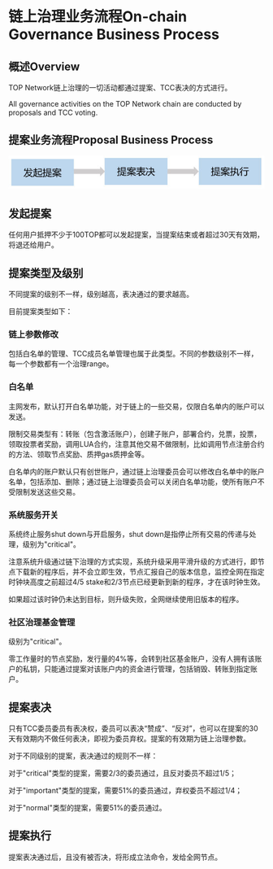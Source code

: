 # 链上治理业务流程On-chain Governance Business Process

## 概述Overview

TOP Network链上治理的一切活动都通过提案、TCC表决的方式进行。

All governance activities on the TOP Network chain are conducted by proposals and TCC voting.

## 提案业务流程Proposal Business Process

![Snap22](On-ChainGovernanceProposal.assets/Snap22.jpg)

## 发起提案 

任何用户抵押不少于100TOP都可以发起提案，当提案结束或者超过30天有效期，将退还给用户。 

## 提案类型及级别

不同提案的级别不一样，级别越高，表决通过的要求越高。

目前提案类型如下：

### 链上参数修改

包括白名单的管理、TCC成员名单管理也属于此类型。不同的参数级别不一样，每一个参数都有一个治理range。

### 白名单

主网发布，默认打开白名单功能，对于链上的一些交易，仅限白名单内的账户可以发送。

限制交易类型有：转账（包含激活账户），创建子账户，部署合约，兑票，投票，领取投票者奖励，调用LUA合约，注意其他交易不做限制，比如调用节点注册合约的方法、领取节点奖励、质押gas质押金等。

白名单内的账户默认只有创世账户，通过链上治理委员会可以修改白名单中的账户名单，包括添加、删除；通过链上治理委员会可以关闭白名单功能，使所有账户不受限制发送这些交易。

### 系统服务开关

系统终止服务shut down与开启服务，shut down是指停止所有交易的传递与处理，级别为"critical"。

注意系统升级通过链下治理的方式实现，系统升级采用平滑升级的方式进行，即节点下载新的程序后，并不会立即生效，节点汇报自己的版本信息，监控全网在指定时钟块高度之前超过4/5 stake和2/3节点已经更新到新的程序，才在该时钟生效。

如果超过该时钟仍未达到目标，则升级失败，全网继续使用旧版本的程序。

### 社区治理基金管理

级别为"critical"。

零工作量时的节点奖励，发行量的4%等，会转到社区基金账户，没有人拥有该账户的私钥，只能通过提案对该账户内的资金进行管理，包括销毁、转账到指定账户。

## 提案表决

只有TCC委员委员有表决权，委员可以表决“赞成”、“反对”，也可以在提案的30天有效期内不做任何表决，即视为委员弃权。提案的有效期为链上治理参数。

对于不同级别的提案，表决通过的规则不一样：

对于"critical"类型的提案，需要2/3的委员通过，且反对委员不超过1/5；

对于"important"类型的提案，需要51%的委员通过，弃权委员不超过1/4；

对于"normal"类型的提案，需要51%的委员通过。

## 提案执行 

提案表决通过后，且没有被否决，将形成立法命令，发给全网节点。

